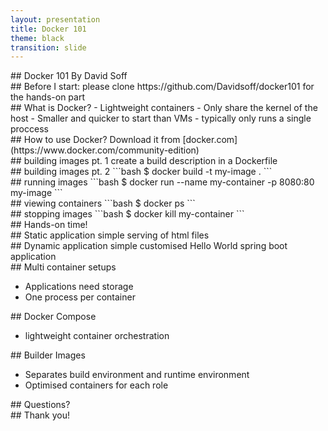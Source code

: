 ```yaml
---
layout: presentation
title: Docker 101
theme: black
transition: slide
---
```

<section data-markdown>
## Docker 101
By David Soff
</section>

<section data-markdown>
## Before I start:
please clone https://github.com/Davidsoff/docker101 for the hands-on part
</section>

<section data-markdown>
## What is Docker?
- Lightweight containers
- Only share the kernel of the host
- Smaller and quicker to start than VMs
- typically only runs a single proccess

</section>

<section data-markdown>
## How to use Docker?
 Download it from [docker.com](https://www.docker.com/community-edition)
</section>

<section data-markdown>
## building images pt. 1
create a build description in a Dockerfile
</section>

<section data-markdown>
## building images pt. 2
```bash
$ docker build -t my-image .
```
</section>

<section data-markdown>
## running images
```bash
$ docker run --name my-container -p 8080:80 my-image
```
</section>

<section data-markdown>
## viewing containers
```bash
$ docker ps
```
</section>

<section data-markdown>
## stopping images
```bash
$ docker kill my-container
```
</section>

<section data-markdown>
## Hands-on time!
</section>

<section data-markdown>
## Static application
simple serving of html files
</section>

<section data-markdown>
## Dynamic application
simple customised Hello World spring boot application
</section>

<section data-markdown>
## Multi container setups

- Applications need storage
- One process per container

</section>

<section data-markdown>
## Docker Compose

- lightweight container orchestration

</section>

<section data-markdown>
## Builder Images

- Separates build environment and runtime environment
- Optimised containers for each role

</section>

<section data-markdown>
## Questions?
</section>

<section data-markdown>
## Thank you!
</section>